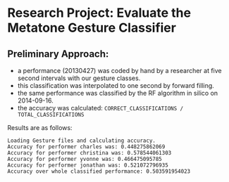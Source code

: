 # Research Project: Evaluate the Metatone Gesture Classifier

## Preliminary Approach:

- a performance (20130427) was coded by hand by a researcher at five second intervals with our gesture classes. 
- this classification was interpolated to one second by forward filling.
- the same performance was classified by the RF algorithm in silico on 2014-09-16.
- the accuracy was calculated:  `CORRECT_CLASSIFICATIONS / TOTAL_CLASSIFICATIONS`

Results are as follows:

    Loading Gesture files and calculating accuracy.
    Accuracy for performer charles was: 0.448275862069
    Accuracy for performer christina was: 0.578544061303
    Accuracy for performer yvonne was: 0.466475095785
    Accuracy for performer jonathan was: 0.521072796935
    Accuracy over whole classified performance: 0.503591954023

